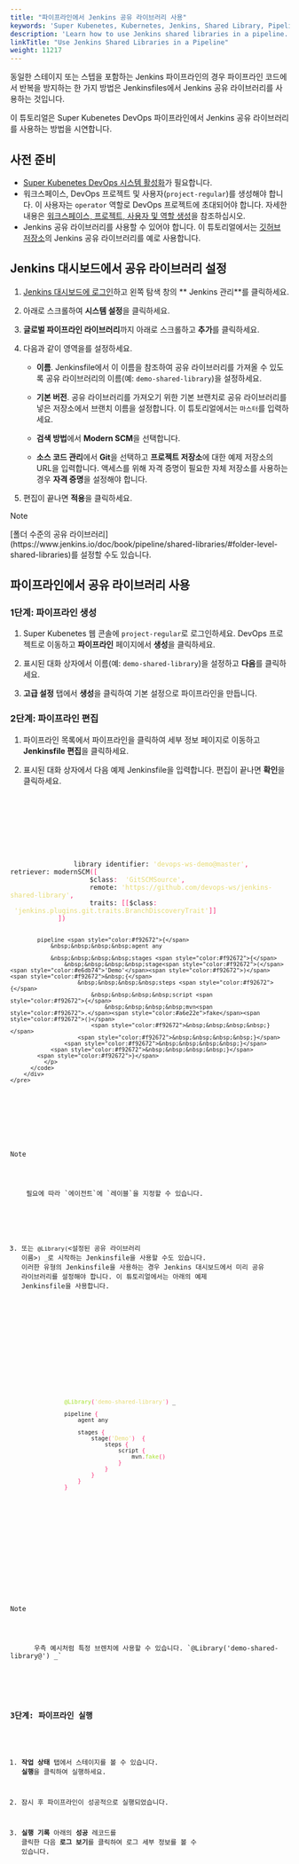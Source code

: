 ```yaml
---
title: "파이프라인에서 Jenkins 공유 라이브러리 사용"
keywords: 'Super Kubenetes, Kubernetes, Jenkins, Shared Library, Pipelines'
description: 'Learn how to use Jenkins shared libraries in a pipeline.'
linkTitle: "Use Jenkins Shared Libraries in a Pipeline"
weight: 11217
---
```


동일한 스테이지 또는 스텝을 포함하는 Jenkins 파이프라인의 경우 파이프라인 코드에서 반복을 방지하는 한 가지 방법은 Jenkinsfiles에서 Jenkins 공유 라이브러리를 사용하는 것입니다.

이 튜토리얼은 Super Kubenetes DevOps 파이프라인에서 Jenkins 공유 라이브러리를 사용하는 방법을 시연합니다.

## 사전 준비

- [Super Kubenetes DevOps 시스템 활성화](../../../../pluggable-components/devops/)가 필요합니다.
- 워크스페이스, DevOps 프로젝트 및 사용자(`project-regular`)를 생성해야 합니다. 이 사용자는 `operator` 역할로 DevOps 프로젝트에 초대되어야 합니다. 자세한 내용은 [워크스페이스, 프로젝트, 사용자 및 역할 생성](../../../../quick-start/create-workspace-and-project/)을 참조하십시오.
- Jenkins 공유 라이브러리를 사용할 수 있어야 합니다. 이 튜토리얼에서는 [깃허브 저장소](https://github.com/devops-ws/jenkins-shared-library)의 Jenkins 공유 라이브러리를 예로 사용합니다.

## Jenkins 대시보드에서 공유 라이브러리 설정

1. [Jenkins 대시보드에 로그인](../../../how-to-integrate/sonarqube/#step-5-add-the-sonarqube-server-to-jenkins)하고 왼쪽 탐색 창의 ** Jenkins 관리**를 클릭하세요. 

2. 아래로 스크롤하여 **시스템 설정**을 클릭하세요.

3. **글로벌 파이프라인 라이브러리**까지 아래로 스크롤하고 **추가**를 클릭하세요.

4. 다음과 같이 영역을를 설정하세요.

   - **이름**. Jenkinsfile에서 이 이름을 참조하여 공유 라이브러리를 가져올 수 있도록 공유 라이브러리의 이름(예: `demo-shared-library`)을 설정하세요.

   - **기본 버전**. 공유 라이브러리를 가져오기 위한 기본 브랜치로 공유 라이브러리를 넣은 저장소에서 브랜치 이름을 설정합니다. 이 튜토리얼에서는 `마스터`를 입력하세요.

   - **검색 방법**에서 **Modern SCM**을 선택합니다.

   - **소스 코드 관리**에서 **Git**을 선택하고 **프로젝트 저장소**에 대한 예제 저장소의 URL을 입력합니다. 액세스를 위해 자격 증명이 필요한 자체 저장소를 사용하는 경우 **자격 증명**을 설정해야 합니다.

5. 편집이 끝나면 **적용**을 클릭하세요.


  <div className="notices note">
    <p>Note</p>
    <div>
      [폴더 수준의 공유 라이브러리](https://www.jenkins.io/doc/book/pipeline/shared-libraries/#folder-level-shared-libraries)를 설정할 수도 있습니다.
    </div>
  </div>

## 파이프라인에서 공유 라이브러리 사용

### 1단계: 파이프라인 생성

1. Super Kubenetes 웹 콘솔에 `project-regular`로 로그인하세요. DevOps 프로젝트로 이동하고 **파이프라인** 페이지에서 **생성**을 클릭하세요.

2. 표시된 대화 상자에서 이름(예: `demo-shared-library`)을 설정하고 **다음**를 클릭하세요.

3. **고급 설정** 탭에서 **생성**을 클릭하여 기본 설정으로 파이프라인을 만듭니다.

### 2단계: 파이프라인 편집

1. 파이프라인 목록에서 파이프라인을 클릭하여 세부 정보 페이지로 이동하고 **Jenkinsfile 편집**을 클릭하세요.

2. 표시된 대화 상자에서 다음 예제 Jenkinsfile을 입력합니다. 편집이 끝나면 **확인**을 클릭하세요.

  <article className="highlight">
    <pre>
        <div className="copy-code-button" title="Copy Code"></div>
        <div className="code-over-div">
          <code>
              <p>
                library identifier: <span style="color:#e6db74">'devops-ws-demo@master'</span><span style="color:#f92672">,</span> retriever: modernSCM<span style="color:#f92672">([</span> 
                &nbsp;&nbsp;&nbsp;&nbsp;$class<span style="color:#f92672">:</span> <span style="color:#e6db74">&nbsp;'GitSCMSource'</span><span style="color:#f92672">,</span> 
                &nbsp;&nbsp;&nbsp;&nbsp;remote: <span style="color:#e6db74"><span><a style="color:#e6db74; cursor:text;">'https://github.com/devops-ws/jenkins-shared-library'</a></span></span><span style="color:#f92672">,</span> 
                &nbsp;&nbsp;&nbsp;&nbsp;traits: <span style="color:#f92672">[[</span>$class<span style="color:#f92672">:</span> <span style="color:#e6db74">&nbsp;'jenkins.plugins.git.traits.BranchDiscoveryTrait'</span><span style="color:#f92672">]]</span> 
            <span style="color:#f92672">])</span> 
                
            pipeline <span style="color:#f92672">{</span> 
                &nbsp;&nbsp;&nbsp;&nbsp;agent any
                
                &nbsp;&nbsp;&nbsp;&nbsp;stages <span style="color:#f92672">{</span> 
                    &nbsp;&nbsp;&nbsp;&nbsp;stage<span style="color:#f92672">(</span><span style="color:#e6db74">'Demo'</span><span style="color:#f92672">)</span> <span style="color:#f92672">&nbsp;{</span> 
                        &nbsp;&nbsp;&nbsp;&nbsp;steps <span style="color:#f92672">{</span> 
                            &nbsp;&nbsp;&nbsp;&nbsp;script <span style="color:#f92672">{</span> 
                                &nbsp;&nbsp;&nbsp;&nbsp;mvn<span style="color:#f92672">.</span><span style="color:#a6e22e">fake</span><span style="color:#f92672">()</span> 
                            <span style="color:#f92672">&nbsp;&nbsp;&nbsp;&nbsp;}</span> 
                        <span style="color:#f92672">&nbsp;&nbsp;&nbsp;&nbsp;}</span> 
                    <span style="color:#f92672">&nbsp;&nbsp;&nbsp;&nbsp;}</span> 
                <span style="color:#f92672">&nbsp;&nbsp;&nbsp;&nbsp;}</span> 
            <span style="color:#f92672">}</span>
              </p>
          </code>
        </div>
    </pre>
  </article>
   
<div className="notices note">
  <p>Note</p>
  <div>
    필요에 따라 `에이전트`에 `레이블`을 지정할 수 있습니다.
  </div>
</div>
   
3. 또는 `@Library(`<설정된 공유 라이브러리 이름>`) _`로 시작하는 Jenkinsfile을 사용할 수도 있습니다. 이러한 유형의 Jenkinsfile을 사용하는 경우 Jenkins 대시보드에서 미리 공유 라이브러리를 설정해야 합니다. 이 튜토리얼에서는 아래의 예제 Jenkinsfile을 사용합니다.

  <article className="highlight">
    <pre>
        <div className="copy-code-button" title="Copy Code"></div>
        <div className="code-over-div">
          <code>
              <p>
                <span style="color:#a6e22e">@Library</span><span style="color:#f92672">(</span><span style="color:#e6db74">'demo-shared-library'</span><span style="color:#f92672">)</span><span>&nbsp;_</span> 
                <span></span> 
                pipeline <span style="color:#f92672">{</span> 
                    agent any 
                    <span></span> 
                    stages <span style="color:#f92672">{</span> 
                        stage<span style="color:#f92672">(</span><span style="color:#e6db74">'Demo'</span><span style="color:#f92672">)</span> <span style="color:#f92672">&nbsp;{</span> 
                            steps <span style="color:#f92672">{</span> 
                                script <span style="color:#f92672">{</span> 
                                    mvn<span style="color:#f92672">.</span><span style="color:#a6e22e">fake</span><span style="color:#f92672">()</span> 
                                <span style="color:#f92672">}</span> 
                            <span style="color:#f92672">}</span> 
                        <span style="color:#f92672">}</span> 
                    <span style="color:#f92672">}</span> 
                <span style="color:#f92672">}</span>
              </p>
          </code>
        </div>
    </pre>
  </article>

  <div className="notices note">
    <p>Note</p>
    <div>
      우측 예시처럼 특정 브렌치에 사용할 수 있습니다. `@Library('demo-shared-library@<branch name>') _`
    </div>
  </div>

### 3단계: 파이프라인 실행

1. **작업 상태** 탭에서 스테이지를 볼 수 있습니다. **실행**을 클릭하여 실행하세요.

2. 잠시 후 파이프라인이 성공적으로 실행되었습니다.

3. **실행 기록** 아래의 **성공** 레코드를 클릭한 다음 **로그 보기**를 클릭하여 로그 세부 정보를 볼 수 있습니다.


